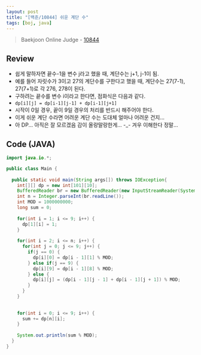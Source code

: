 ```yaml
---
layout: post
title: "[백준/10844] 쉬운 계단 수"
tags: [boj, java]
---
```

> Baekjoon Online Judge - [10844](https://www.acmicpc.net/problem/10844)

## Review
* 쉽게 말하자면 끝수-1을 변수 j라고 했을 때, 계단수는 j+1, j-1이 됨.
* 예를 들어 자릿수가 3이고 27의 계단수를 구한다고 했을 때, 계단수는 27(7-1), 27(7+1)로 각 276, 278이 된다.
* 구하려는 끝수를 변수 i이라고 한다면, 점화식은 다음과 같다.
* `dp[i][j] = dp[i-1][j-1] + dp[i-1][j+1]`
* 시작이 0일 경우, 끝이 9일 경우의 처리를 반드시 해주어야 한다.
* 이게 쉬운 계단 수라면 어려운 계단 수는 도대체 얼마나 어려운 건지...
* 아 DP... 아직은 잘 모르겠음 감이 올랑말랑한게... -_- 겨우 이해한다 정말...

## Code (JAVA)
```java
import java.io.*;

public class Main {
  
  public static void main(String args[]) throws IOException{
    int[][] dp = new int[101][10];
    BufferedReader br = new BufferedReader(new InputStreamReader(System.in));
    int n = Integer.parseInt(br.readLine());
    int MOD = 1000000000;
    long sum = 0;
    
    for(int i = 1; i <= 9; i++) {
      dp[1][i] = 1;
    }
    
    for(int i = 2; i <= n; i++) {
      for(int j = 0; j <= 9; j++) {
        if(j == 0) {
          dp[i][0] = dp[i - 1][1] % MOD;
        } else if(j == 9) {
          dp[i][9] = dp[i - 1][8] % MOD;
        } else {
          dp[i][j] = (dp[i - 1][j - 1] + dp[i - 1][j + 1]) % MOD;
        }
      }
    }
    
    
    for(int i = 0; i <= 9; i++) {
      sum += dp[n][i];
    }
    
    System.out.println(sum % MOD);
  }
}
```